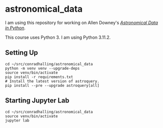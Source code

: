 # astronomical_data

I am using this repository for working on Allen Downey's
[_Astronomical Data in Python_](https://allendowney.github.io/AstronomicalData/README.html).

This course uses Python 3. I am using Python 3.11.2.

## Setting Up

```shell
cd ~/src/conradhalling/astronomical_data
python -m venv venv --upgrade-deps
source venv/bin/activate
pip install -r requirements.txt
# Install the latest version of astroquery.
pip install --pre --upgrade astroquery[all]
```

## Starting Jupyter Lab

```shell
cd ~/src/conradhalling/astronomical_data
source venv/bin/activate
jupyter lab
```
